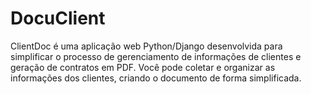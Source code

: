 # DocuClient
ClientDoc é uma aplicação web Python/Django desenvolvida para simplificar o processo de gerenciamento de informações de clientes e geração de contratos em PDF. Você pode coletar e organizar as informações dos clientes, criando o documento de forma simplificada.
